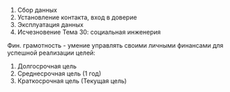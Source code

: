1. Сбор данных
2. Установление контакта, вход в доверие
3. Эксплуатация данных
4. Исчезновение
Тема 30: социальная инженерия

Фин. грамотность - умение управлять своими личными финансами для успешной реализации целей:
1. Долгосрочная цель
2. Среднесрочная цель (1 год)
3. Краткосрочная цель (Текущая цель)